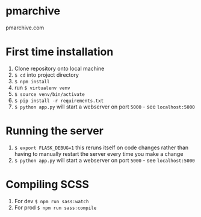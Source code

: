 # pmarchive
pmarchive.com

# First time installation
 1. Clone repository onto local machine
 2. `$ cd` into project directory
 3. `$ npm install`
 4. run `$ virtualenv venv`
 5. `$ source venv/bin/activate`
 6. `$ pip install -r requirements.txt`
 7. `$ python app.py` will start a webserver on port `5000` - see `localhost:5000`


# Running the server
 1. `$ export FLASK_DEBUG=1` this reruns itself on code changes rather than having to manually restart the server every time you make a change
 2. `$ python app.py` will start a webserver on port `5000` - see `localhost:5000`

# Compiling SCSS
 1. For dev `$ npm run sass:watch`
 2. For prod `$ npm run sass:compile`
